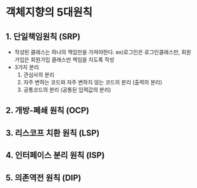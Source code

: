 # 객체지향의 5대원칙

## 1. 단일책임원칙 (SRP)
- 작성된 클래스는 하나의 책임만을 가져야한다. ex)로그인은 로그인클래스만, 회원가입은 회원가입 클래스만 책임을 지도록 작성
- 3가지 분리
  1. 관심사의 분리
  2. 자주 변하는 코드와 자주 변하지 않는 코드의 분리 (출력의 분리)
  3. 공통코드의 분리 (공통된 입력값의 분리)

## 2. 개방-폐쇄 원칙 (OCP)

## 3. 리스코프 치환 원칙 (LSP)

## 4. 인터페이스 분리 원칙 (ISP)

## 5. 의존역전 원칙 (DIP)
